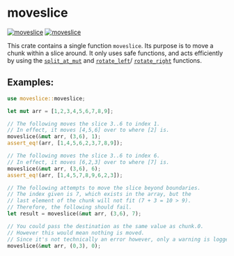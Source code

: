 # moveslice
[![moveslice](https://img.shields.io/crates/v/moveslice.svg)](https://crates.io/crates/moveslice)
[![moveslice](https://docs.rs/moveslice/badge.svg)](https://docs.rs/crate/moveslice)

This crate contains a single function `moveslice`. Its purpose
is to move a chunk within a slice around. It only uses safe functions,
and acts efficiently by using the
[`split_at_mut`](https://doc.rust-lang.org/std/primitive.slice.html#method.split_at_mut)
and
[`rotate_left`](https://doc.rust-lang.org/std/primitive.slice.html#method.rotate_left)/
[`rotate_right`](https://doc.rust-lang.org/std/primitive.slice.html#method.rotate_right)
functions.

## Examples:

```rust
use moveslice::moveslice;

let mut arr = [1,2,3,4,5,6,7,8,9];

// The following moves the slice 3..6 to index 1.
// In effect, it moves [4,5,6] over to where [2] is.
moveslice(&mut arr, (3,6), 1);
assert_eq!(arr, [1,4,5,6,2,3,7,8,9]);

// The following moves the slice 3..6 to index 6.
// In effect, it moves [6,2,3] over to where [7] is.
moveslice(&mut arr, (3,6), 6);
assert_eq!(arr, [1,4,5,7,8,9,6,2,3]);

// The following attempts to move the slice beyond boundaries.
// The index given is 7, which exists in the array, but the
// last element of the chunk will not fit (7 + 3 = 10 > 9).
// Therefore, the following should fail.
let result = moveslice(&mut arr, (3,6), 7);

// You could pass the destination as the same value as chunk.0.
// However this would mean nothing is moved.
// Since it's not technically an error however, only a warning is logged.
moveslice(&mut arr, (0,3), 0);
```
